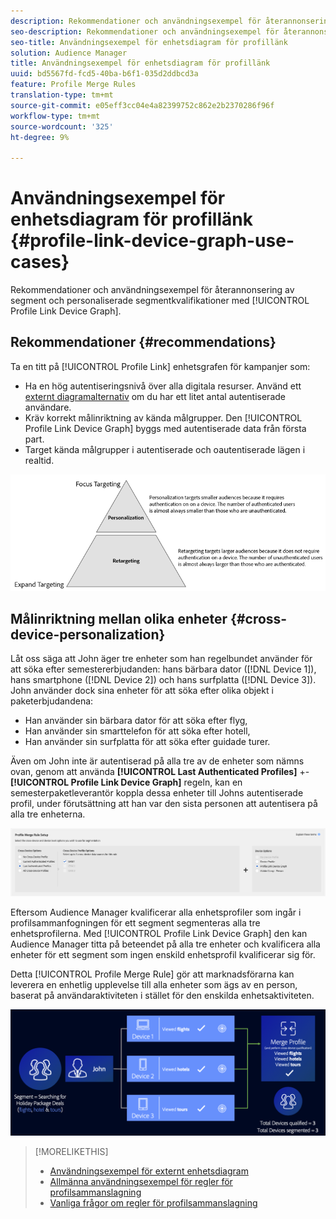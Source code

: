 ```yaml
---
description: Rekommendationer och användningsexempel för återannonsering av segment och anpassade segmentkvalifikationer med enhetsdiagrammet Profile Link.
seo-description: Rekommendationer och användningsexempel för återannonsering av segment och anpassade segmentkvalifikationer med enhetsdiagrammet Profile Link.
seo-title: Användningsexempel för enhetsdiagram för profillänk
solution: Audience Manager
title: Användningsexempel för enhetsdiagram för profillänk
uuid: bd5567fd-fcd5-40ba-b6f1-035d2ddbcd3a
feature: Profile Merge Rules
translation-type: tm+mt
source-git-commit: e05eff3cc04e4a82399752c862e2b2370286f96f
workflow-type: tm+mt
source-wordcount: '325'
ht-degree: 9%

---
```



# Användningsexempel för enhetsdiagram för profillänk {#profile-link-device-graph-use-cases}

Rekommendationer och användningsexempel för återannonsering av segment och personaliserade segmentkvalifikationer med [!UICONTROL Profile Link Device Graph].

## Rekommendationer {#recommendations}

Ta en titt på [!UICONTROL Profile Link] enhetsgrafen för kampanjer som:

* Ha en hög autentiseringsnivå över alla digitala resurser. Använd ett [externt diagramalternativ](merge-rule-definitions.md#device-options) om du har ett litet antal autentiserade användare.
* Kräv korrekt målinriktning av kända målgrupper. Den [!UICONTROL Profile Link Device Graph] byggs med autentiserade data från första part.
* Target kända målgrupper i autentiserade och oautentiserade lägen i realtid.

![](assets/merge-rule-triangle2.png)

## Målinriktning mellan olika enheter {#cross-device-personalization}

Låt oss säga att John äger tre enheter som han regelbundet använder för att söka efter semestererbjudanden: hans bärbara dator ([!DNL Device 1]), hans smartphone ([!DNL Device 2]) och hans surfplatta ([!DNL Device 3]). John använder dock sina enheter för att söka efter olika objekt i paketerbjudandena:

* Han använder sin bärbara dator för att söka efter flyg,
* Han använder sin smarttelefon för att söka efter hotell,
* Han använder sin surfplatta för att söka efter guidade turer.

Även om John inte är autentiserad på alla tre av de enheter som nämns ovan, genom att använda **[!UICONTROL Last Authenticated Profiles]** +- **[!UICONTROL Profile Link Device Graph]** regeln, kan en semesterpaketleverantör koppla dessa enheter till Johns autentiserade profil, under förutsättning att han var den sista personen att autentisera på alla tre enheterna.

![last-device-graph](assets/last-device-graph.png)

Eftersom Audience Manager kvalificerar alla enhetsprofiler som ingår i profilsammanfogningen för ett segment segmenteras alla tre enhetsprofilerna. Med [!UICONTROL Profile Link Device Graph] den kan Audience Manager titta på beteendet på alla tre enheter och kvalificera alla enheter för ett segment som ingen enskild enhetsprofil kvalificerar sig för.

Detta [!UICONTROL Profile Merge Rule] gör att marknadsförarna kan leverera en enhetlig upplevelse till alla enheter som ägs av en person, baserat på användaraktiviteten i stället för den enskilda enhetsaktiviteten.

![personalisering på olika enheter](assets/cross-device-personalization.png)

>[!MORELIKETHIS]
>
>* [Användningsexempel för externt enhetsdiagram](external-graph-use-cases.md)
>* [Allmänna användningsexempel för regler för profilsammanslagning](merge-rule-targeting-options.md)
>* [Vanliga frågor om regler för profilsammanslagning](../../faq/faq-profile-merge.md)

